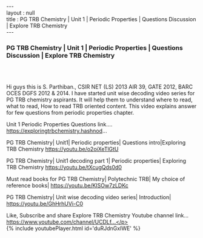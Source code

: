 ---<br>layout : null<br>title : PG TRB Chemistry | Unit 1 | Periodic Properties | Questions Discussion | Explore TRB Chemistry<br>---<br><h3>PG TRB Chemistry | Unit 1 | Periodic Properties | Questions Discussion | Explore TRB Chemistry</h3><br><br><p>Hi guys this is S. Parthiban., CSIR NET (LS) 2013 AIR 39, GATE 2012, BARC OCES DGFS 2012 & 2014. I have started unit wise decoding video series for PG TRB chemistry aspirants. It will help them to understand where to read, what to read, How to read TRB oriented content. This video explains answer for few questions from periodic properties chapter.

Unit 1 Periodic Properties Questions link.... 
https://exploringtrbchemistry.hashnod...

PG TRB Chemistry| Unit1| Periodic properties| Questions intro|Exploring TRB Chemistry
https://youtu.be/o2oiXeTlGtU

PG TRB Chemistry| Unit1 decoding part 1| Periodic properties| Exploring TRB Chemistry
https://youtu.be/tXcugQds0d0

Must read books for PG TRB Chemistry| Polytechnic TRB| My choice of reference books|
https://youtu.be/KISOw7zLDKc

PG TRB Chemistry| Unit wise decoding video series| Introduction|
https://youtu.be/GhHrhUVi-C0

Like, Subscribe and share Explore TRB Chemistry
Youtube channel link... https://www.youtube.com/channel/UCDLf...</p><br>{% include youtubePlayer.html id='duRJdnGxIWE' %}<br>